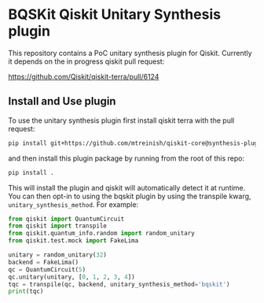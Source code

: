 # BQSKit Qiskit Unitary Synthesis plugin

This repository contains a PoC unitary synthesis plugin for Qiskit. Currently
it depends on the in progress qiskit pull request:

https://github.com/Qiskit/qiskit-terra/pull/6124

## Install and Use plugin

To use the unitary synthesis plugin first install qiskit terra with the pull
request:
```bash
pip install git+https://github.com/mtreinish/qiskit-core@synthesis-plugins
```

and then install this plugin package by running from the root of this repo:

```bash
pip install .
```

This will install the plugin and qiskit will automatically detect it at runtime.
You can then opt-in to using the bqskit plugin by using the transpile kwarg,
`unitary_synthesis_method`. For example:

```python
from qiskit import QuantumCircuit
from qiskit import transpile
from qiskit.quantum_info.random import random_unitary
from qiskit.test.mock import FakeLima

unitary = random_unitary(32)
backend = FakeLima()
qc = QuantumCircuit(5)
qc.unitary(unitary, [0, 1, 2, 3, 4])
tqc = transpile(qc, backend, unitary_synthesis_method='bqskit')
print(tqc)
```
